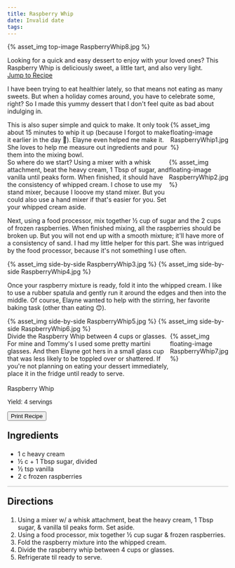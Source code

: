 ```yaml
---
title: Raspberry Whip
date: Invalid date
tags:
---
```


{% asset_img top-image RaspberryWhip8.jpg %}
<div class="post-body">
Looking for a quick and easy dessert to enjoy with your loved ones? This Raspberry Whip is deliciously sweet, a little tart, and also very light. 

<br>
<!--more-->

<a class="jump-to-recipe-btn" href="#recipejump"> 
    Jump to Recipe
</a>

I have been trying to eat healthier lately, so that means not eating as many sweets. But when a holiday comes around, you have to celebrate some, right? So I made this yummy dessert that I don't feel quite as bad about indulging in. 

<div style="display:flex;">
This is also super simple and quick to make. It only took about 15 minutes to whip it up (because I forgot to make it earlier in the day 🫣). Elayne even helped me make it. She loves to help me measure out ingredients and pour them into the mixing bowl. 
<div>
    {% asset_img floating-image RaspberryWhip1.jpg %}
</div>
</div>

<div style="display:flex;">
So where do we start? 
Using a mixer with a whisk attachment, beat the heavy cream, 1 Tbsp of sugar, and vanilla until peaks form. When finished, it should have the consistency of whipped cream. I chose to use my stand mixer, because I looove my stand mixer. But you could also use a hand mixer if that's easier for you. Set your whipped cream aside.
<div>
    {% asset_img floating-image RaspberryWhip2.jpg %}
</div>
</div>

Next, using a food processor, mix together ½ cup of sugar and the 2 cups of frozen raspberries. When finished mixing, all the raspberries should be broken up. But you will not end up with a smooth mixture; it'll have more of a consistency of sand. I had my little helper for this part. She was intrigued by the food processor, because it's not something I use often. 
<div style="display:flex;">
    {% asset_img side-by-side RaspberryWhip3.jpg %}
    {% asset_img side-by-side RaspberryWhip4.jpg %}
</div>

Once your raspberry mixture is ready, fold it into the whipped cream. I like to use a rubber spatula and gently run it around the edges and then into the middle. Of course, Elayne wanted to help with the stirring, her favorite baking task (other than eating 😊). 
<div style="display:flex;">
    {% asset_img side-by-side RaspberryWhip5.jpg %}
    {% asset_img side-by-side RaspberryWhip6.jpg %}
</div>

<div style="display:flex;">
Divide the Raspberry Whip between 4 cups or glasses. For mine and Tommy's I used some pretty martini glasses. And then Elayne got hers in a small glass cup that was less likely to be toppled over or shattered. 
If you're not planning on eating your dessert immediately, place it in the fridge until ready to serve. 
<div>
    {% asset_img floating-image RaspberryWhip7.jpg %}
</div>
</div>

<br>
</div>

<div id="recipejump"></div>
<div id="recipe">
    <div class="recipe-box">
        <div class="recipe-title-box">
            <div>
                <div class="recipe-title-box-title">
                    <div class="recipe-title-box-header">Raspberry Whip</div>
                </div>
                <p class="recipe-title-box-title" style="font-family: Arial;">Yield: 4 servings</p>
            </div>
            <!-- {% asset_img recipe-title-box-img RaspberryWhip8.jpg %} -->
            <button class="print-recipe"
                    type="button"
                    onclick="printDIV('recipe')" >
                Print Recipe
            </button>
        </div>
        <p style="font-size:150%;"><b>Ingredients</b></p>
        <ul class="post-body">
                <li>1 c heavy cream</li>
                <li>½ c + 1 Tbsp sugar, divided</li>
                <li>½ tsp vanilla</li>
                <li>2 c frozen raspberries</li>
        </ul>
        <hr style="height:1px;background-color:rgb(189, 189, 189) ">
        <p style="font-size:150%;"><b>Directions</b></p>
        <ol class="post-body">
            <li>Using a mixer w/ a whisk attachment, beat the heavy cream, 1 Tbsp sugar, & vanilla til peaks form. Set aside.</li>
            <li>Using a food processor, mix together ½ cup sugar & frozen raspberries.</li>
            <li>Fold the raspberry mixture into the whipped cream.</li> 
            <li>Divide the raspberry whip between 4 cups or glasses.</li>
            <li>Refrigerate til ready to serve.</li>
        </ol> 
    </div>
</div>

<br>
